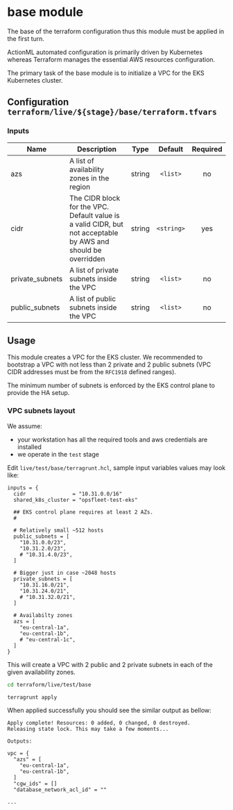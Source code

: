 # base module

The base of the terraform configuration thus this module must be applied in the first turn.

ActionML automated configuration is primarily driven by Kubernetes whereas Terraform manages the essential AWS resources configuration.

The primary task of the base module is to initialize a VPC for the EKS Kubernetes cluster.

## Configuration `terraform/live/${stage}/base/terraform.tfvars`

### Inputs

| Name | Description | Type | Default | Required |
|------|-------------|:----:|:-----:|:-----:|
| azs | A list of availability zones in the region | string | `<list>` | no |
| cidr | The CIDR block for the VPC. Default value is a valid CIDR, but not acceptable by AWS and should be overridden | string | `<string>` | yes |
| private_subnets | A list of private subnets inside the VPC | string | `<list>` | no |
| public_subnets | A list of public subnets inside the VPC | string | `<list>` | no |

## Usage

This module creates a VPC for the EKS cluster. We recommended to bootstrap a VPC with not less than 2 private and 2 public subnets (VPC CIDR addresses must be from the `RFC1918` defined ranges).

The minimum number of subnets is enforced by the EKS control plane to provide the HA setup.

### VPC subnets layout

We assume:

- your workstation has all the required tools and aws credentials are installed
- we operate in the `test` stage

Edit `live/test/base/terragrunt.hcl`, sample input variables values may look like:

```hcl
inputs = {
  cidr               = "10.31.0.0/16"
  shared_k8s_cluster = "opsfleet-test-eks"

  ## EKS control plane requires at least 2 AZs.
  #

  # Relatively small ~512 hosts
  public_subnets = [
    "10.31.0.0/23",
    "10.31.2.0/23",
    # "10.31.4.0/23",
  ]

  # Bigger just in case ~2048 hosts
  private_subnets = [
    "10.31.16.0/21",
    "10.31.24.0/21",
    # "10.31.32.0/21",
  ]

  # Availabilty zones
  azs = [
    "eu-central-1a",
    "eu-central-1b",
    # "eu-central-1c",
  ]
}
```

This will create a VPC with 2 public and 2 private subnets in each of the given availability zones.

```bash
cd terraform/live/test/base

terragrunt apply
```

When applied successfully you should see the similar output as bellow:

```hcl
Apply complete! Resources: 0 added, 0 changed, 0 destroyed.
Releasing state lock. This may take a few moments...

Outputs:

vpc = {
  "azs" = [
    "eu-central-1a",
    "eu-central-1b",
  ]
  "cgw_ids" = []
  "database_network_acl_id" = ""

...
```
